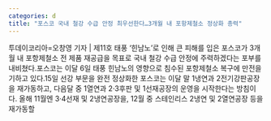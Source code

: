 ```yaml
---
categories: d
title: "포스코 국내 철강 수급 안정 최우선한다…3개월 내 포항제철소 정상화 총력"
---
```

투데이코리아=오창영 기자 | 제11호 태풍 ‘힌남노’로 인해 큰 피해를 입은 포스코가 3개월 내 포항제철소 전 제품 재공급을 목표로 국내 철강 수급 안정에 주력하겠다는 포부를 내비쳤다.포스코는 이달 6일 태풍 힌남노의 영향으로 침수된 포항제철소 복구에 만전을 기하고 있다.15일 선강 부문을 완전 정상화한 포스코는 이달 말 1냉연과 2전기강판공장을 재가동하고, 다음달 중 1열연과 2·3후판 및 1선재공장의 운영을 시작한다는 방침이다. 올해 11월엔 3·4선재 및 2냉연공장을, 12월 중 스테인리스 2냉연 및 2열연공장 등을 재가동할